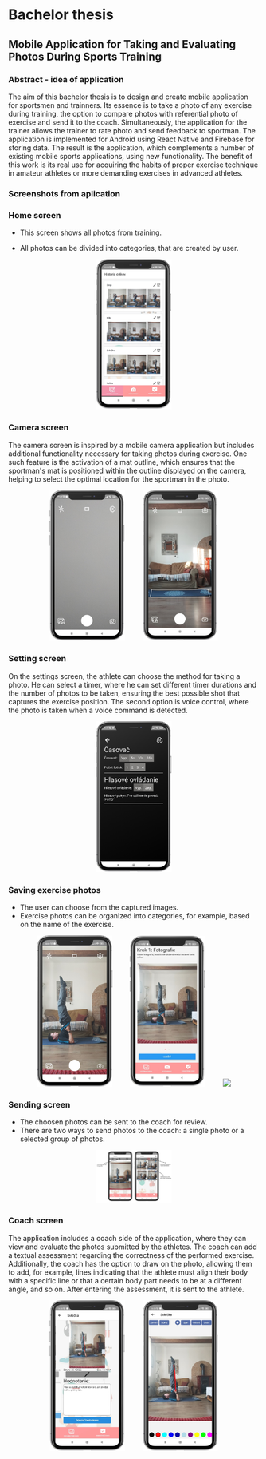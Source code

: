 # Bachelor thesis
## Mobile Application for Taking and Evaluating Photos During Sports Training
### Abstract - idea of application
The aim of this bachelor thesis is to design and create mobile application for sportsmen and trainners. Its essence is to take a photo of any exercise during training, the option to compare photos with referential photo of exercise and send it to the coach. Simultaneously, the application for the trainer allows the trainer to rate photo and send feedback to sportman. The application is implemented for Android using React Native and Firebase for storing data. The result is the application, which complements a number of existing mobile sports applications, using new functionality. The benefit of this work is its real use for acquiring
the habits of proper exercise technique in amateur athletes or more demanding exercises in advanced athletes.

### Screenshots from aplication

### Home screen
- This screen shows all photos from training.

- All photos can be divided into categories, that are created by user.    
<p align="center">
<img src="https://github.com/Jozcas/bakalarka/blob/main/screenshots/zobrazenieVKategorii.jpg?raw=true" width="30%">
</p>

### Camera screen
The camera screen is inspired by a mobile camera application but includes additional functionality necessary for taking photos during exercise. One such feature is the activation of a mat outline, which ensures that the sportman's mat is positioned within the outline displayed on the camera, helping to select the optimal location for the sportman in the photo.
<p align="center">
<img src="https://github.com/Jozcas/bakalarka/blob/main/screenshots/kamera.jpg?raw=true" width="30%">
  &nbsp; &nbsp; &nbsp; &nbsp;
<img src="https://github.com/Jozcas/bakalarka/blob/main/screenshots/karimatka.jpg?raw=true" width="30%">
</p>

### Setting screen
On the settings screen, the athlete can choose the method for taking a photo. He can select a timer, where he can set different timer durations and the number of photos to be taken, ensuring the best possible shot that captures the exercise position. The second option is voice control, where the photo is taken when a voice command is detected.
<p align="center">
<img src="https://github.com/Jozcas/bakalarka/blob/main/screenshots/casovac.jpg?raw=true" width="30%">
</p>

### Saving exercise photos
- The user can choose from the captured images.
- Exercise photos can be organized into categories, for example, based on the name of the exercise.

<p align="center">
<img src="https://github.com/Jozcas/bakalarka/blob/main/screenshots/fotenieSviecka.jpg?raw=true" width="30%">
  &nbsp; &nbsp; &nbsp; &nbsp;
<img src="https://github.com/Jozcas/bakalarka/blob/main/screenshots/ulozenieFotografie.jpg?raw=true" width="30%">
  &nbsp; &nbsp; &nbsp; &nbsp;
<img src="https://github.com/Jozcas/bakalarka/blob/main/screenshots/kategorizácia.jpg?raw=true" width="30%">
</p>

### Sending screen 
- The choosen photos can be sent to the coach for review.
- There are two ways to send photos to the coach: a single photo or a selected group of photos.

<p align="center">
<img src="https://github.com/Jozcas/bakalarka/blob/main/screenshots/odoslanieTrenerovi.jpg?raw=true" width="30%">
</p>

### Coach screen
The application includes a coach side of the application, where they can view and evaluate the photos submitted by the athletes. The coach can add a textual assessment regarding the correctness of the performed exercise. Additionally, the coach has the option to draw on the photo, allowing them to add, for example, lines indicating that the athlete must align their body with a specific line or that a certain body part needs to be at a different angle, and so on. After entering the assessment, it is sent to the athlete.

<p align="center">
<img src="https://github.com/Jozcas/bakalarka/blob/main/screenshots/pisomneHodnotenie.jpg?raw=true" width="30%">
  &nbsp; &nbsp; &nbsp; &nbsp;
<img src="https://github.com/Jozcas/bakalarka/blob/main/screenshots/kreslenieTrener.jpg?raw=true" width="30%">
</p>






